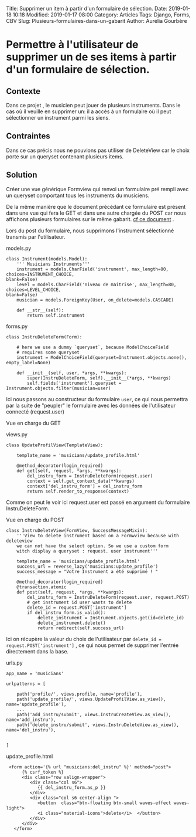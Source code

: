 Title: Supprimer un item à partir d'un formulaire de sélection.
Date: 2019-01-18 10:18
Modified: 2019-01-17 08:00
Category: Articles
Tags: Django, Forms, CBV
Slug: Plusieurs-formulaires-dans-un-gabarit
Author: Aurélia Gourbère


# Permettre à l'utilisateur de supprimer un de ses items à partir d'un formulaire de sélection. 

## Contexte  

Dans ce projet , le musicien peut jouer de plusieurs instruments. Dans le cas où il veuille en supprimer un: il a accès à un formulaire où il peut sélectionner un instrument parmi les siens.

## Contraintes

Dans ce cas précis nous ne pouvions pas utiliser de DeleteView car le choix porte sur un queryset contenant plusieurs items. 

## Solution

Créer une vue générique Formview qui renvoi un formulaire pré rempli avec un queryset comportant tous les instruments du musiciens.

De la même manière que le document précédant ce formulaire est présent dans une vue qui fera le GET et dans une autre chargée du POST car nous affichons plusieurs formulaires sur le même gabarit. [cf ce document](https://github.com/horlas/How_to/blob/master/Plusieurs%20formulaires%20dans%20une%20vue.md) .

Lors du post du formulaire, nous supprimons l'instrument sélectionné transmis par l'utilisateur.

models.py

```
class Instrument(models.Model):
    ''' Musicians Instruments'''
    instrument = models.CharField('instrument', max_length=80, choices=INSTRUMENT_CHOICE, 											blank=False)
    level = models.CharField('niveau de maitrise', max_length=80, choices=LEVEL_CHOICE, 										blank=False)
    musician = models.ForeignKey(User, on_delete=models.CASCADE)

    def __str__(self):
        return self.instrument
``` 

forms.py

```
class InstruDeleteForm(Form):

    # here we use a dummy `queryset`, because ModelChoiceField
    # requires some queryset
    instrument = ModelChoiceField(queryset=Instrument.objects.none(), empty_label=None)

    def __init__(self, user, *args, **kwargs):
        super(InstruDeleteForm, self).__init__(*args, **kwargs)
        self.fields['instrument'].queryset = Instrument.objects.filter(musician=user)
```

Ici nous passons au constructeur du formulaire ```user```, ce qui nous permettra par la suite de "peupler" le formulaire avec les données de l'utilisateur connecté (request.user)


Vue en charge du GET

views.py

```
class UpdateProfilView(TemplateView):

    template_name = 'musicians/update_profile.html'

    @method_decorator(login_required)
    def get(self, request, *args, **kwargs):
        del_instru_form = InstruDeleteForm(request.user)
        context = self.get_context_data(**kwargs)
        context['del_instru_form'] = del_instru_form
        return self.render_to_response(context)

```
Comme on peut le voir ici request.user est passé en argument du formulaire InstruDeleteForm.

Vue en charge du POST

```
class InstruDeleteView(FormView, SuccessMessageMixin):
    '''View to delete instrument based on a Formwview because with deleteview
    we can not have the select option. So we use a custom form
    witch display a queryset : request. user instrument'''

    template_name = 'musicians/update_profile.html'
    success_url = reverse_lazy('musicians:update_profile')
    success_message = "Votre Instrument a été supprimé ! "

    @method_decorator(login_required)
    @transaction.atomic
    def post(self, request, *args, **kwargs):
        del_instru_form = InstruDeleteForm(request.user, request.POST)
        # get instrument id user wants to delete
        delete_id = request.POST['instrument']
        if del_instru_form.is_valid():
            delete_instrument = Instrument.objects.get(id=delete_id)
            delete_instrument.delete()
            return redirect(self.success_url)
```            
            
Ici on récupère la valeur du choix de l'utilisateur par ```delete_id = request.POST['instrument']``` , ce qui nous permet de supprimer l'entrée directement dans la base.

urls.py

```
app_name = 'musicians'

urlpatterns = [

    path('profile/', views.profile, name='profile'),
    path('update_profile/', views.UpdateProfilView.as_view(), name='update_profile'),
	...		
    path('add_instru/submit', views.InstruCreateView.as_view(), name='add_instru'),
    path('delete_instru/submit', views.InstruDeleteView.as_view(), name='del_instru'),


]
```

update_profile.html

```
 <form action='{% url "musicians:del_instru" %}' method="post">
      {% csrf_token %}
      <div class="row valign-wrapper">
         <div class="col s6">
            {{ del_instru_form.as_p }}
         </div>
         <div class="col s6 center-align ">
            <button  class="btn-floating btn-small waves-effect waves-light">
            <i class="material-icons">delete</i>  </button>
         </div>
      </div>
   </form>
```   
